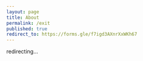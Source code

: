 ```yaml
---
layout: page
title: About
permalink: /exit
published: true
redirect_to: https://forms.gle/f7igd3AXnrXxWKh67
---
```


redirecting...
